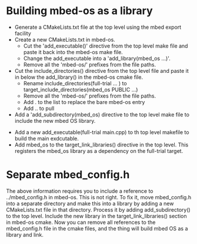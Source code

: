 # Building mbed-os as a library

- Generate a CMakeLists.txt file at the top level using the mbed export facility
- Create a new CMakeLists.txt in mbed-os. 
  - Cut the 'add_executable()' directive from the top level make file and paste it back into the mbed-os make file.
  - Change the add_executable into a 'add_library(mbed_os ...)'. 
  - Remove all the 'mbed-os/' prefixes from the file paths.
- Cut the include_directories() directive from the top level file and paste it in below the add_library() in the mbed-os cmake file.
   - Rename include_directories(full-trial ... ) to target_include_directories(mbed_os PUBLIC ...)
   - Remove all the 'mbed-os/' prefixes from the file paths.
   - Add . to the list to replace the bare mbed-os entry
   - Add .. to pull
- Add a 'add_subdirectory(mbed_os) directive to the top level make file to include the new mbed OS library.
 
* Add a new add_executable(full-trial main.cpp) to th top level makefile to build the main exdcutable.
* Add mbed_os to the target_link_libraries() directive in the top level. This registers the mbed_os library as a dependency on the full-trial target.

# Separate mbed_config.h
The above information requires you to include a reference to ../mbed_config.h in mbed-os. This is not right. To
fix it, move mbed_config.h into a separate directory and make this into a library by adding a new CMakeLists.txt
file in that directory. Process it by adding add_subdirectory() to the top level. Include the new
library in the target_link_libraries() section in mbed-os cmake. Now you can remove all references to
the mbed_config.h file in the cmake files, and the thing will build mbed OS as a library and link.

